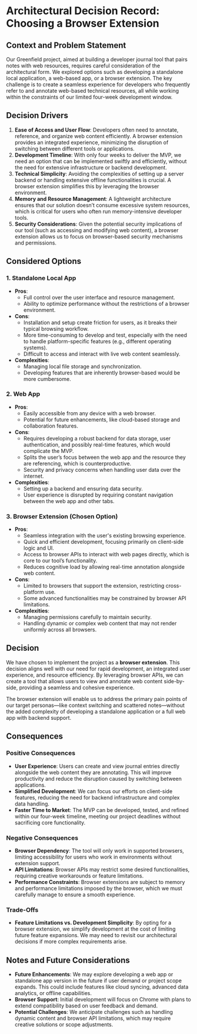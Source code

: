 # Architectural Decision Record: Choosing a Browser Extension

## Context and Problem Statement
Our Greenfield project, aimed at building a developer journal tool that pairs notes with web resources, requires careful consideration of the architectural form. We explored options such as developing a standalone local application, a web-based app, or a browser extension. The key challenge is to create a seamless experience for developers who frequently refer to and annotate web-based technical resources, all while working within the constraints of our limited four-week development window.

## Decision Drivers
1. **Ease of Access and User Flow**: Developers often need to annotate, reference, and organize web content efficiently. A browser extension provides an integrated experience, minimizing the disruption of switching between different tools or applications.
2. **Development Timeline**: With only four weeks to deliver the MVP, we need an option that can be implemented swiftly and efficiently, without the need for extensive infrastructure or backend development.
3. **Technical Simplicity**: Avoiding the complexities of setting up a server backend or handling extensive offline functionalities is crucial. A browser extension simplifies this by leveraging the browser environment.
4. **Memory and Resource Management**: A lightweight architecture ensures that our solution doesn’t consume excessive system resources, which is critical for users who often run memory-intensive developer tools.
5. **Security Considerations**: Given the potential security implications of our tool (such as accessing and modifying web content), a browser extension allows us to focus on browser-based security mechanisms and permissions.

## Considered Options
### 1. **Standalone Local App**
   - **Pros**:
     - Full control over the user interface and resource management.
     - Ability to optimize performance without the restrictions of a browser environment.
   - **Cons**:
     - Installation and setup create friction for users, as it breaks their typical browsing workflow.
     - More time-consuming to develop and test, especially with the need to handle platform-specific features (e.g., different operating systems).
     - Difficult to access and interact with live web content seamlessly.
   - **Complexities**:
     - Managing local file storage and synchronization.
     - Developing features that are inherently browser-based would be more cumbersome.

### 2. **Web App**
   - **Pros**:
     - Easily accessible from any device with a web browser.
     - Potential for future enhancements, like cloud-based storage and collaboration features.
   - **Cons**:
     - Requires developing a robust backend for data storage, user authentication, and possibly real-time features, which would complicate the MVP.
     - Splits the user’s focus between the web app and the resource they are referencing, which is counterproductive.
     - Security and privacy concerns when handling user data over the internet.
   - **Complexities**:
     - Setting up a backend and ensuring data security.
     - User experience is disrupted by requiring constant navigation between the web app and other tabs.

### 3. **Browser Extension (Chosen Option)**
   - **Pros**:
     - Seamless integration with the user's existing browsing experience.
     - Quick and efficient development, focusing primarily on client-side logic and UI.
     - Access to browser APIs to interact with web pages directly, which is core to our tool’s functionality.
     - Reduces cognitive load by allowing real-time annotation alongside web content.
   - **Cons**:
     - Limited to browsers that support the extension, restricting cross-platform use.
     - Some advanced functionalities may be constrained by browser API limitations.
   - **Complexities**:
     - Managing permissions carefully to maintain security.
     - Handling dynamic or complex web content that may not render uniformly across all browsers.

## Decision
We have chosen to implement the project as a **browser extension**. This decision aligns well with our need for rapid development, an integrated user experience, and resource efficiency. By leveraging browser APIs, we can create a tool that allows users to view and annotate web content side-by-side, providing a seamless and cohesive experience.

The browser extension will enable us to address the primary pain points of our target personas—like context switching and scattered notes—without the added complexity of developing a standalone application or a full web app with backend support.

## Consequences
### Positive Consequences
- **User Experience**: Users can create and view journal entries directly alongside the web content they are annotating. This will improve productivity and reduce the disruption caused by switching between applications.
- **Simplified Development**: We can focus our efforts on client-side features, reducing the need for backend infrastructure and complex data handling.
- **Faster Time to Market**: The MVP can be developed, tested, and refined within our four-week timeline, meeting our project deadlines without sacrificing core functionality.

### Negative Consequences
- **Browser Dependency**: The tool will only work in supported browsers, limiting accessibility for users who work in environments without extension support.
- **API Limitations**: Browser APIs may restrict some desired functionalities, requiring creative workarounds or feature limitations.
- **Performance Constraints**: Browser extensions are subject to memory and performance limitations imposed by the browser, which we must carefully manage to ensure a smooth experience.

### Trade-Offs
- **Feature Limitations vs. Development Simplicity**: By opting for a browser extension, we simplify development at the cost of limiting future feature expansions. We may need to revisit our architectural decisions if more complex requirements arise.

## Notes and Future Considerations
- **Future Enhancements**: We may explore developing a web app or standalone app version in the future if user demand or project scope expands. This could include features like cloud syncing, advanced data analytics, or offline capabilities.
- **Browser Support**: Initial development will focus on Chrome with plans to extend compatibility based on user feedback and demand.
- **Potential Challenges**: We anticipate challenges such as handling dynamic content and browser API limitations, which may require creative solutions or scope adjustments.
